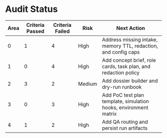 # Audit Status

| Area | Criteria Passed | Criteria Failed | Risk | Next Action |
|------|-----------------|-----------------|------|-------------|
| 0 | 1 | 4 | High | Address missing intake, memory TTL, redaction, and config caps |
| 1 | 0 | 4 | High | Add concept brief, role cards, task plan, and redaction policy |
| 2 | 3 | 2 | Medium | Add dossier builder and dry-run runbook |
| 3 | 0 | 3 | High | Add PoC test plan template, simulation hooks, environment matrix |
| 4 | 1 | 2 | High | Add QA routing and persist run artifacts |
